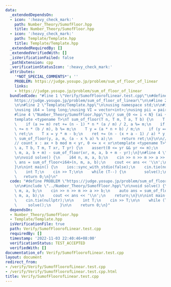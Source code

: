 ```yaml
---
data:
  _extendedDependsOn:
  - icon: ':heavy_check_mark:'
    path: Number_Theory/SumofFloor.hpp
    title: Number_Theory/SumofFloor.hpp
  - icon: ':heavy_check_mark:'
    path: Template/Template.hpp
    title: Template/Template.hpp
  _extendedRequiredBy: []
  _extendedVerifiedWith: []
  _isVerificationFailed: false
  _pathExtension: cpp
  _verificationStatusIcon: ':heavy_check_mark:'
  attributes:
    '*NOT_SPECIAL_COMMENTS*': ''
    PROBLEM: https://judge.yosupo.jp/problem/sum_of_floor_of_linear
    links:
    - https://judge.yosupo.jp/problem/sum_of_floor_of_linear
  bundledCode: "#line 1 \"Verify/SumofFloorofLinear.test.cpp\"\n#define PROBLEM \"\
    https://judge.yosupo.jp/problem/sum_of_floor_of_linear\"\n\n#line 2 \"Number_Theory/SumofFloor.hpp\"\
    \n\n#line 2 \"Template/Template.hpp\"\n\nusing namespace std;\n\n#include <bits/stdc++.h>\n\
    \nusing i64 = long long;\nusing VI = vector<int>;\nusing pii = pair<int, int>;\n\
    #line 4 \"Number_Theory/SumofFloor.hpp\"\n// sum_{0 <= i < N} (ai + b) // m\n\
    template <typename T>\nT sum_of_floor(T n, T m, T a, T b) {\n    T ret = 0;\n\
    \    if (a >= m) ret += (n - 1) * n * (a / m) / 2, a %= m;\n    if (b >= m) ret\
    \ += n * (b / m), b %= m;\n    T y = (a * n + b) / m;\n    if (y == 0) return\
    \ ret;\n    T x = y * m - b;\n    ret += (n - (x + a - 1) / a) * y;\n    ret +=\
    \ sum_of_floor(y, a, m, (a - x % a) % a);\n    return ret;\n}\n\n// verify www.codechef.com/viewsolution/36222026\n\
    // count x : ax + b mod m < yr, 0 <= x < xr\ntemplate <typename T>\nT mod_affine_range_counting(T\
    \ a, T b, T m, T xr, T yr) {\n    assert(0 <= yr && yr <= m);\n    return sum_of_floor(xr,\
    \ m, a, b + m) - sum_of_floor(xr, m, a, b + m - yr);\n}\n#line 4 \"Verify/SumofFloorofLinear.test.cpp\"\
    \n\nvoid solve() {\n    i64 n, m, a, b;\n    cin >> n >> m >> a >> b;\n    auto\
    \ ans = sum_of_floor<i64>(n, m, a, b);\n    cout << ans << '\\n';\n    return;\n\
    }\n\nint main() {\n    ios::sync_with_stdio(false);\n    cin.tie(nullptr);\n\n\
    \    int T;\n    cin >> T;\n\n    while (T--) {\n        solve();\n    }\n\n \
    \   return 0;\n}\n"
  code: "#define PROBLEM \"https://judge.yosupo.jp/problem/sum_of_floor_of_linear\"\
    \n\n#include \"../Number_Theory/SumofFloor.hpp\"\n\nvoid solve() {\n    i64 n,\
    \ m, a, b;\n    cin >> n >> m >> a >> b;\n    auto ans = sum_of_floor<i64>(n,\
    \ m, a, b);\n    cout << ans << '\\n';\n    return;\n}\n\nint main() {\n    ios::sync_with_stdio(false);\n\
    \    cin.tie(nullptr);\n\n    int T;\n    cin >> T;\n\n    while (T--) {\n   \
    \     solve();\n    }\n\n    return 0;\n}"
  dependsOn:
  - Number_Theory/SumofFloor.hpp
  - Template/Template.hpp
  isVerificationFile: true
  path: Verify/SumofFloorofLinear.test.cpp
  requiredBy: []
  timestamp: '2022-11-03 22:40:46+08:00'
  verificationStatus: TEST_ACCEPTED
  verifiedWith: []
documentation_of: Verify/SumofFloorofLinear.test.cpp
layout: document
redirect_from:
- /verify/Verify/SumofFloorofLinear.test.cpp
- /verify/Verify/SumofFloorofLinear.test.cpp.html
title: Verify/SumofFloorofLinear.test.cpp
---
```


